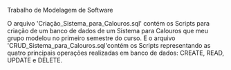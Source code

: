 Trabalho de Modelagem de Software   

O arquivo 'Criação_Sistema_para_Calouros.sql' contém os Scripts para criação de um banco de dados 
de um Sistema para Calouros que meu grupo modelou no primeiro semestre do curso.
E o arquivo 'CRUD_Sistema_para_Calouros.sql'contém os Scripts representando as quatro principais operações 
realizadas em banco de dados: CREATE, READ, UPDATE e DELETE.

